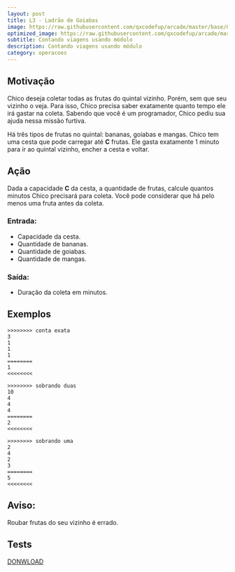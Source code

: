 ```yaml
---
layout: post
title: L3 - Ladrão de Goiabas
image: https://raw.githubusercontent.com/qxcodefup/arcade/master/base/005/__capa.jpg
optimized_image: https://raw.githubusercontent.com/qxcodefup/arcade/master/base/.thumb/005/Readme.jpg
subtitle: Contando viagens usando módulo
description: Contando viagens usando módulo
category: operacoes
---
```

<!-- DON'T EDIT THIS FILE, GENERATED BY SCRIPT -->
<!-- DON'T EDIT THIS FILE, GENERATED BY SCRIPT -->
<!-- DON'T EDIT THIS FILE, GENERATED BY SCRIPT -->
<!-- DON'T EDIT THIS FILE, GENERATED BY SCRIPT -->
<!-- DON'T EDIT THIS FILE, GENERATED BY SCRIPT -->



## Motivação

Chico deseja coletar todas as frutas do quintal vizinho. Porém, sem que seu vizinho o veja.
Para isso, Chico precisa saber exatamente quanto tempo ele irá gastar na coleta.
Sabendo que você é um programador, Chico pediu sua ajuda nessa missão furtiva.

Há três tipos de frutas no quintal: bananas, goiabas e mangas.
Chico tem uma cesta que pode carregar até **C** frutas.
Ele gasta exatamente 1 minuto para ir ao quintal vizinho, encher a cesta e voltar.

## Ação

Dada a capacidade **C** da cesta, a quantidade de frutas, calcule quantos minutos Chico precisará para coleta.
Você pode considerar que há pelo menos uma fruta antes da coleta.

### Entrada:

* Capacidade da cesta.
* Quantidade de bananas.
* Quantidade de goiabas.
* Quantidade de mangas.

### Saída:

* Duração da coleta em minutos.

## Exemplos

```
>>>>>>>> conta exata
3
1
1
1
========
1
<<<<<<<<

>>>>>>>> sobrando duas
10
4
4
4
========
2
<<<<<<<<

>>>>>>>> sobrando uma
2
4
2
3
========
5
<<<<<<<<
```

## Aviso:

Roubar frutas do seu vizinho é errado.




## Tests
[DONWLOAD](https://raw.githubusercontent.com/qxcodefup/arcade/master/base/005/t.tio)

